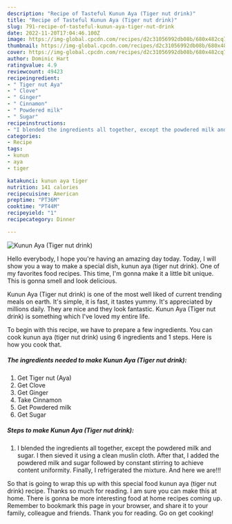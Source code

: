 ```yaml
---
description: "Recipe of Tasteful Kunun Aya (Tiger nut drink)"
title: "Recipe of Tasteful Kunun Aya (Tiger nut drink)"
slug: 791-recipe-of-tasteful-kunun-aya-tiger-nut-drink
date: 2022-11-20T17:04:46.100Z
image: https://img-global.cpcdn.com/recipes/d2c31056992db08b/680x482cq70/kunun-aya-tiger-nut-drink-recipe-main-photo.jpg
thumbnail: https://img-global.cpcdn.com/recipes/d2c31056992db08b/680x482cq70/kunun-aya-tiger-nut-drink-recipe-main-photo.jpg
cover: https://img-global.cpcdn.com/recipes/d2c31056992db08b/680x482cq70/kunun-aya-tiger-nut-drink-recipe-main-photo.jpg
author: Dominic Hart
ratingvalue: 4.9
reviewcount: 49423
recipeingredient:
- " Tiger nut Aya"
- " Clove"
- " Ginger"
- " Cinnamon"
- " Powdered milk"
- " Sugar"
recipeinstructions:
- "I blended the ingredients all together, except the powdered milk and sugar. I then sieved it using a clean muslin cloth. After that, I added the powdered milk and sugar followed by constant stirring to achieve content uniformity. Finally, I refrigerated the mixture. And here we are!!!"
categories:
- Recipe
tags:
- kunun
- aya
- tiger

katakunci: kunun aya tiger 
nutrition: 141 calories
recipecuisine: American
preptime: "PT36M"
cooktime: "PT44M"
recipeyield: "1"
recipecategory: Dinner

---
```



![Kunun Aya (Tiger nut drink)](https://img-global.cpcdn.com/recipes/d2c31056992db08b/680x482cq70/kunun-aya-tiger-nut-drink-recipe-main-photo.jpg)

Hello everybody, I hope you're having an amazing day today. Today, I will show you a way to make a special dish, kunun aya (tiger nut drink). One of my favorites food recipes. This time, I'm gonna make it a little bit unique. This is gonna smell and look delicious.

Kunun Aya (Tiger nut drink) is one of the most well liked of current trending meals on earth. It's simple, it is fast, it tastes yummy. It's appreciated by millions daily. They are nice and they look fantastic. Kunun Aya (Tiger nut drink) is something which I've loved my entire life.




To begin with this recipe, we have to prepare a few ingredients. You can cook kunun aya (tiger nut drink) using 6 ingredients and 1 steps. Here is how you cook that.

<!--inarticleads1-->

##### The ingredients needed to make Kunun Aya (Tiger nut drink):

1. Get  Tiger nut (Aya)
1. Get  Clove
1. Get  Ginger
1. Take  Cinnamon
1. Get  Powdered milk
1. Get  Sugar




<!--inarticleads2-->

##### Steps to make Kunun Aya (Tiger nut drink):

1. I blended the ingredients all together, except the powdered milk and sugar. I then sieved it using a clean muslin cloth. After that, I added the powdered milk and sugar followed by constant stirring to achieve content uniformity. Finally, I refrigerated the mixture. And here we are!!!




So that is going to wrap this up with this special food kunun aya (tiger nut drink) recipe. Thanks so much for reading. I am sure you can make this at home. There is gonna be more interesting food at home recipes coming up. Remember to bookmark this page in your browser, and share it to your family, colleague and friends. Thank you for reading. Go on get cooking!
